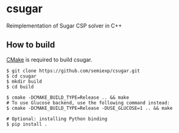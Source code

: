 # csugar
Reimplementation of Sugar CSP solver in C++

## How to build

[CMake](https://cmake.org/) is required to build csugar.

```
$ git clone https://github.com/semiexp/csugar.git
$ cd csugar
$ mkdir build
$ cd build

$ cmake -DCMAKE_BUILD_TYPE=Release .. && make
# To use Glucose backend, use the following command instead:
$ cmake -DCMAKE_BUILD_TYPE=Release -DUSE_GLUCOSE=1 .. && make

# Optional: installing Python binding
$ pip install .
```
